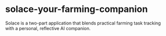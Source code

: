 # solace-your-farming-companion
Solace is a two-part application that blends  practical farming task tracking with a personal,  reflective AI companion.
